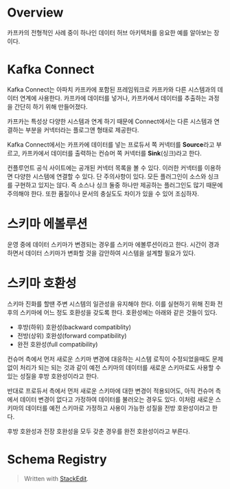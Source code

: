 # Overview

카프카의 전형적인 사례 중이 하나인 데이터 허브 아키텍처를 응요한 예를
알아보는 장이다. 

# Kafka Connect

Kafka Connect는 아파치 카프카에 포함된 프레임워크로 카프카와 다른 시스템과의 데이터 연계에 사용한다. 카프카에 데이터를 넣거나, 카프카에서 데이터를 추출하는 과정을 간단히 하기 위해 만들어졌다. 

카프카는 특성상 다양한 시스템과 연계 하기 때문에 Connect에서는 다른 시스템과 연결하는 부분을 커넥터라는 플로그앤 형태로 제공한다. 

Kafka Connect에서는 카프카에 데이터를 넣는 프로듀서 쪽 커넥터를 **Source**라고 부르고, 카프카에서 데이터를 출력하는 컨슈머 쪽 커넥터를 **Sink**(싱크)라고 한다. 

컨플루언트 공식 사이트에는 공개된 커넥터 목록을 볼 수 있다. 이러한 커넥터를 이용하면 다양한 시스템에 연결할 수 있다. 단 주의사항이 있다. 모든 플러그인이 소스와 싱크를 구현하고 있지는 않다. 즉 소스나 싱크 둘중 하나만 제공하는 플러그인도 많기 때문에 주의해야 한다. 또한 품질이나 문서의 충실도도 차이가 있을 수 있어 조심하자.

# 스키마 에볼루션

운영 중에 데이터 스키마가 변경되는 경우를 스키마 에볼루션이라고 한다.   시간이 경과하면서 데이터 스키마가 변화할 것을 감안하여 시스템을 설계할 필요가 있다.

# 스키마 호환성

스키마 진화를 할땐 주변 시스템의 일관성을 유지해야 한다. 이를 실현하기 위해 진화 전후의 스키마에 어느 정도 호환성을 갖도록 한다. 호환성에는 아래와 같은 것들이 있다. 

* 후방(하위) 호완성(backward compatiblity)
* 전방(상위) 호완성(forward compatibility)
* 완전 호완성(full compatibility)

컨슈머 측에서 먼저 새로운 스키마 변경에 대응하는 시스템 로직이 수정되었을때도 문제 없이 처리가 되는 되는 것과 같이 예전 스키마의 데이터를 새로운 스키마로도 사용할 수 있는 성질을 후방 호완성이라고 한다. 

반대로 프로듀서 측에서 먼저 새로운 스키마에 대한 변경이 적용되어도, 아직 컨슈머 측에서 데이터 변경이 없다고 가정하여 데이터를 불러오는 경우도 있다. 이처럼 새로운 스키마의 데이터를 예전 스키마로 가정하고 사용이 가능한 성질을 전방 호완성이라고 한다. 

후방 호완성과 전장 호완성을 모두 갖춘 경우를 완전 호완성이라고 부른다. 

# Schema Registry




> Written with [StackEdit](https://stackedit.io/).
<!--stackedit_data:
eyJoaXN0b3J5IjpbMjA4OTgzODUzOSwtNDA0MzE1Mjk2LC0xMj
Y3NzI5ODAwLDE2MTYyNzQwNzksLTc0ODYxMTEzXX0=
-->